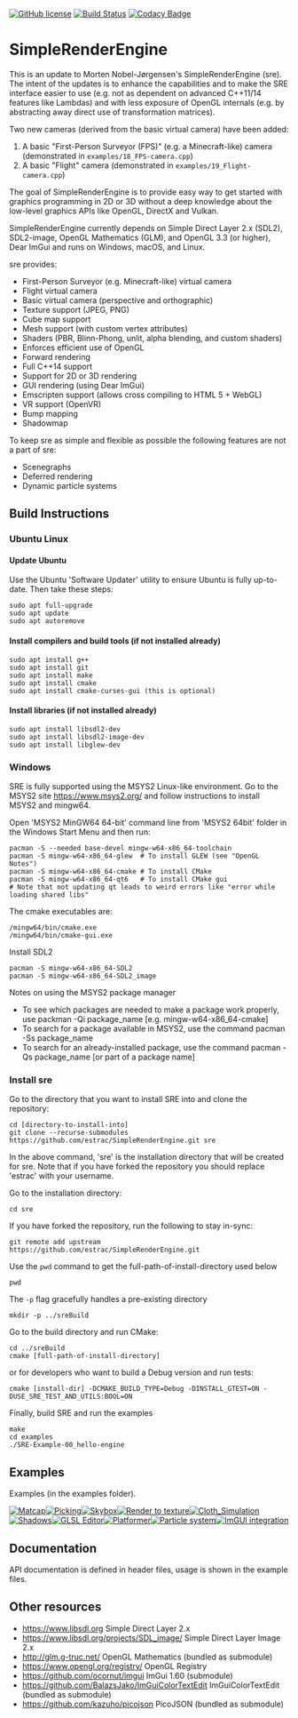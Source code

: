 [![GitHub license](https://img.shields.io/badge/license-MIT-blue.svg)](https://raw.githubusercontent.com/mortennobel/SimpleRenderEngine/master/LICENSE)
[![Build Status](https://travis-ci.org/mortennobel/SimpleRenderEngine.svg?branch=master)](https://travis-ci.org/mortennobel/SimpleRenderEngine)
[![Codacy Badge](https://api.codacy.com/project/badge/Grade/86403818b8b54161a6fef03248c0b828)](https://www.codacy.com/app/mortennobel/SimpleRenderEngine?utm_source=github.com&amp;utm_medium=referral&amp;utm_content=mortennobel/SimpleRenderEngine&amp;utm_campaign=Badge_Grade)

# SimpleRenderEngine

This is an update to Morten Nobel-Jørgensen's SimpleRenderEngine (sre). The intent of the updates is to enhance the capabilities and to make the SRE interface easier to use (e.g. not as dependent on advanced C++11/14 features like Lambdas) and with less exposure of OpenGL internals (e.g. by abstracting away direct use of transformation matrices).

Two new cameras (derived from the basic virtual camera) have been added:
1) A basic "First-Person Surveyor (FPS)" (e.g. a Minecraft-like) camera (demonstrated in `examples/18_FPS-camera.cpp`)
2) A basic "Flight" camera (demonstrated in `examples/19_Flight-camera.cpp`)

The goal of SimpleRenderEngine is to provide easy way to get started with graphics programming in 2D or 3D without a deep knowledge about the low-level graphics APIs like OpenGL, DirectX and Vulkan.
 
SimpleRenderEngine currently depends on Simple Direct Layer 2.x (SDL2), SDL2-image, OpenGL Mathematics (GLM), and OpenGL 3.3 (or higher), Dear ImGui and runs on Windows, macOS, and Linux.
 
sre provides:
 * First-Person Surveyor (e.g. Minecraft-like) virtual camera
 * Flight virtual camera
 * Basic virtual camera (perspective and orthographic)
 * Texture support (JPEG, PNG)
 * Cube map support
 * Mesh support (with custom vertex attributes)
 * Shaders (PBR, Blinn-Phong, unlit, alpha blending, and custom shaders)
 * Enforces efficient use of OpenGL
 * Forward rendering
 * Full C++14 support
 * Support for 2D or 3D rendering
 * GUI rendering (using Dear ImGui)
 * Emscripten support (allows cross compiling to HTML 5 + WebGL)
 * VR support (OpenVR)
 * Bump mapping
 * Shadowmap

To keep sre as simple and flexible as possible the following features are not a part of sre:
 * Scenegraphs
 * Deferred rendering
 * Dynamic particle systems

## Build Instructions

### Ubuntu Linux

#### Update Ubuntu

Use the Ubuntu 'Software Updater' utility to ensure Ubuntu is fully up-to-date. Then take these steps:

    sudo apt full-upgrade
    sudo apt update
    sudo apt autoremove

#### Install compilers and build tools (if not installed already)

    sudo apt install g++
    sudo apt install git
    sudo apt install make
    sudo apt install cmake
    sudo apt install cmake-curses-gui (this is optional)

#### Install libraries (if not installed already)

    sudo apt install libsdl2-dev
    sudo apt install libsdl2-image-dev
    sudo apt install libglew-dev

### Windows

SRE is fully supported using the MSYS2 Linux-like environment. Go to the MSYS2
site <https://www.msys2.org/> and follow instructions to install MSYS2 and
mingw64.
        
Open 'MSYS2 MinGW64 64-bit' command line from 'MSYS2 64bit' folder in the
Windows Start Menu and then run:

    pacman -S --needed base-devel mingw-w64-x86_64-toolchain
    pacman -S mingw-w64-x86_64-glew  # To install GLEW (see "OpenGL Notes")
    pacman -S mingw-w64-x86_64-cmake # To install CMake
    pacman -S mingw-w64-x86_64-qt6   # To install CMake gui
    # Note that not updating qt leads to weird errors like "error while loading shared libs"

The cmake executables are:

    /mingw64/bin/cmake.exe
    /mingw64/bin/cmake-gui.exe

Install SDL2

    pacman -S mingw-w64-x86_64-SDL2
    pacman -S mingw-w64-x86_64-SDL2_image

Notes on using the MSYS2 package manager
 * To see which packages are needed to make a package work properly, use
        packman -Qi package_name [e.g. mingw-w64-x86_64-cmake]
 * To search for a package available in MSYS2, use the command
        pacman -Ss package_name
 * To search for an already-installed package, use the command
        pacman -Qs package_name [or part of a package name]

### Install sre
 
Go to the directory that you want to install SRE into and clone the repository:

    cd [directory-to-install-into] 
    git clone --recurse-submodules https://github.com/estrac/SimpleRenderEngine.git sre

In the above command, 'sre' is the installation directory that will be created for sre. Note that if you have forked the repository you should replace 'estrac' with your username.

Go to the installation directory:

    cd sre

If you have forked the repository, run the following to stay in-sync:

    git remote add upstream https://github.com/estrac/SimpleRenderEngine.git

Use the `pwd` command to get the full-path-of-install-directory used below

    pwd

The `-p` flag gracefully handles a pre-existing directory

    mkdir -p ../sreBuild

Go to the build directory and run CMake:

    cd ../sreBuild
    cmake [full-path-of-install-directory]

or for developers who want to build a Debug version and run tests:

    cmake [install-dir] -DCMAKE_BUILD_TYPE=Debug -DINSTALL_GTEST=ON -DUSE_SRE_TEST_AND_UTILS:BOOL=ON

Finally, build SRE and run the examples

    make
    cd examples
    ./SRE-Example-00_hello-engine

## Examples
 
Examples (in the examples folder).

[![Matcap](https://mortennobel.github.io/SimpleRenderEngine/examples/07_matcap.png)](https://mortennobel.github.io/SimpleRenderEngine/examples/07_matcap.html)[![Picking](https://mortennobel.github.io/SimpleRenderEngine/examples/09_picking.png)](https://mortennobel.github.io/SimpleRenderEngine/examples/09_picking.html)[![Skybox](https://mortennobel.github.io/SimpleRenderEngine/examples/10_skybox-example.png)](https://mortennobel.github.io/SimpleRenderEngine/examples/10_skybox-example.html)[![Render to texture](https://mortennobel.github.io/SimpleRenderEngine/examples/12_render-to-texture.png)](https://mortennobel.github.io/SimpleRenderEngine/examples/12_render-to-texture.html)[![Cloth_Simulation](https://mortennobel.github.io/SimpleRenderEngine/examples/15_cloth_simulation.png)](https://mortennobel.github.io/SimpleRenderEngine/examples/15_cloth_simulation.html)[![Shadows](https://mortennobel.github.io/SimpleRenderEngine/examples/16_shadows.png)](https://mortennobel.github.io/SimpleRenderEngine/examples/16_shadows.html)[![GLSL Editor](https://mortennobel.github.io/SimpleRenderEngine/examples/glsl_editor.png)](https://github.com/mortennobel/sre_glsl_editor)[![Platformer](https://mortennobel.github.io/SimpleRenderEngine/examples/platformer.png)](https://github.com/mortennobel/SimpleRenderEngineProject/tree/master/project/platformer)[![Particle system](https://mortennobel.github.io/SimpleRenderEngine/examples/particle-system.png)](https://github.com/mortennobel/SimpleRenderEngineProject/tree/master/project/particle_system)[![ImGUI integration](https://mortennobel.github.io/SimpleRenderEngine/examples/gui.png)](https://github.com/mortennobel/SimpleRenderEngineProject/tree/master/project/gui)

## Documentation

API documentation is defined in header files, usage is shown in the example files.
 
## Other resources
 
 * https://www.libsdl.org Simple Direct Layer 2.x 
 * https://www.libsdl.org/projects/SDL_image/ Simple Direct Layer Image 2.x
 * http://glm.g-truc.net/ OpenGL Mathematics (bundled as submodule)
 * https://www.opengl.org/registry/ OpenGL Registry
 * https://github.com/ocornut/imgui ImGui 1.60 (submodule)
 * https://github.com/BalazsJako/ImGuiColorTextEdit ImGuiColorTextEdit (bundled as submodule)
 * https://github.com/kazuho/picojson PicoJSON (bundled as submodule)
